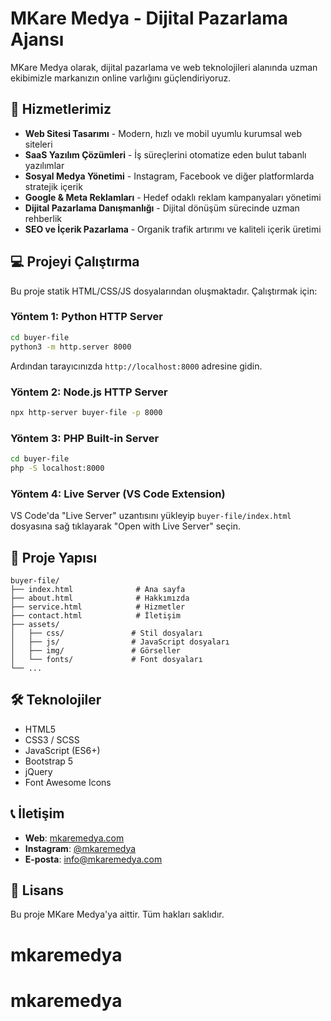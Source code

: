 # MKare Medya - Dijital Pazarlama Ajansı

MKare Medya olarak, dijital pazarlama ve web teknolojileri alanında uzman ekibimizle markanızın online varlığını güçlendiriyoruz.

## 🚀 Hizmetlerimiz

- **Web Sitesi Tasarımı** - Modern, hızlı ve mobil uyumlu kurumsal web siteleri
- **SaaS Yazılım Çözümleri** - İş süreçlerini otomatize eden bulut tabanlı yazılımlar
- **Sosyal Medya Yönetimi** - Instagram, Facebook ve diğer platformlarda stratejik içerik
- **Google & Meta Reklamları** - Hedef odaklı reklam kampanyaları yönetimi
- **Dijital Pazarlama Danışmanlığı** - Dijital dönüşüm sürecinde uzman rehberlik
- **SEO ve İçerik Pazarlama** - Organik trafik artırımı ve kaliteli içerik üretimi

## 💻 Projeyi Çalıştırma

Bu proje statik HTML/CSS/JS dosyalarından oluşmaktadır. Çalıştırmak için:

### Yöntem 1: Python HTTP Server
```bash
cd buyer-file
python3 -m http.server 8000
```
Ardından tarayıcınızda `http://localhost:8000` adresine gidin.

### Yöntem 2: Node.js HTTP Server
```bash
npx http-server buyer-file -p 8000
```

### Yöntem 3: PHP Built-in Server
```bash
cd buyer-file
php -S localhost:8000
```

### Yöntem 4: Live Server (VS Code Extension)
VS Code'da "Live Server" uzantısını yükleyip `buyer-file/index.html` dosyasına sağ tıklayarak "Open with Live Server" seçin.

## 📁 Proje Yapısı

```
buyer-file/
├── index.html              # Ana sayfa
├── about.html              # Hakkımızda
├── service.html            # Hizmetler
├── contact.html            # İletişim
├── assets/
│   ├── css/               # Stil dosyaları
│   ├── js/                # JavaScript dosyaları
│   ├── img/               # Görseller
│   └── fonts/             # Font dosyaları
└── ...
```

## 🛠️ Teknolojiler

- HTML5
- CSS3 / SCSS
- JavaScript (ES6+)
- Bootstrap 5
- jQuery
- Font Awesome Icons

## 📞 İletişim

- **Web**: [mkaremedya.com](https://mkaremedya.com)
- **Instagram**: [@mkaremedya](https://instagram.com/mkaremedya)
- **E-posta**: info@mkaremedya.com

## 📄 Lisans

Bu proje MKare Medya'ya aittir. Tüm hakları saklıdır.
# mkaremedya
# mkaremedya
